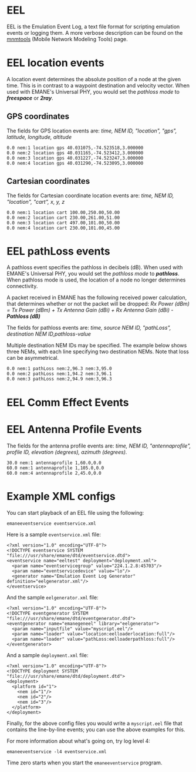 # EEL #

EEL is the Emulation Event Log, a text file format for scripting emulation events or logging them. A more verbose description can be found on the [mnmtools](http://pf.itd.nrl.navy.mil/mnmtools/) (Mobile Network Modeling Tools) page.


# EEL location events #
A location event determines the absolute position of a node at the given time. This is in contrast to a waypoint destination and velocity vector. When used with EMANE's Universal PHY, you would set the _pathloss mode_ to _**freespace**_ or _**2ray**_.

## GPS coordinates ##

The fields for GPS location events are: _time, NEM ID, "location", "gps", latitude, longitude, altitude_

```
0.0 nem:1 location gps 40.031075,-74.523518,3.000000
0.0 nem:2 location gps 40.031165,-74.523412,3.000000
0.0 nem:3 location gps 40.031227,-74.523247,3.000000
0.0 nem:4 location gps 40.031290,-74.523095,3.000000
```

## Cartesian coordinates ##

The fields for Cartesian coordinate location events are: _time, NEM ID, "location", "cart", x, y, z_

```
0.0 nem:1 location cart 100.00,250.00,50.00
0.0 nem:2 location cart 230.00,261.00,51.00
0.0 nem:3 location cart 497.00,101.00,50.00
0.0 nem:4 location cart 230.00,101.00,45.00
```



# EEL pathLoss events #
A pathloss event specifies the pathloss in decibels (dB).
When used with EMANE's Universal PHY, you would set the _pathloss mode_ to _**pathloss**_. When pathloss mode is used, the location of a node no longer determines connectivity.

A packet received in EMANE has the following received power calculation, that determines whether or not the packet will be dropped:
_Rx Power (dBm) = Tx Power (dBm) + Tx Antenna Gain (dBi) + Rx Antenna Gain (dBi) - **Pathloss (dB)**_

The fields for pathloss events are: _time, source NEM ID, "pathLoss", destination NEM ID,pathloss-value_

Multiple destination NEM IDs may be specified. The example below shows three NEMs, with each line specifying two destination NEMs. Note that loss can be asymmetrical.

```
0.0 nem:1 pathLoss nem:2,96.3 nem:3,95.0
0.0 nem:2 pathLoss nem:1,94.2 nem:3,96.1
0.0 nem:3 pathLoss nem:2,94.9 nem:3,96.3
```

# EEL Comm Effect Events #

# EEL Antenna Profile Events #

The fields for the antenna profile events are: _time, NEM ID, "antennaprofile", profile ID, elevation (degrees), azimuth (degrees)._

```
30.0 nem:1 antennaprofile 1,60.0,0.0
60.0 nem:1 antennaprofile 1,105.0,0.0
60.0 nem:4 antennaprofile 2,45.0,0.0
```

# Example XML configs #
You can start playback of an EEL file using the following:
```
emaneeventservice eventservice.xml
```

Here is a sample `eventservice.xml` file:
```
<?xml version="1.0" encoding="UTF-8"?>
<!DOCTYPE eventservice SYSTEM "file:///usr/share/emane/dtd/eventservice.dtd">
<eventservice name="eeltest" deployment="deployment.xml">
  <param name="eventservicegroup" value="224.1.2.8:45703"/>
  <param name="eventservicedevice" value="lo"/>
  <generator name="Emulation Event Log Generator" definition="eelgenerator.xml"/>
</eventservice>
```

And the sample `eelgenerator.xml` file:
```
<?xml version="1.0" encoding="UTF-8"?>
<!DOCTYPE eventgenerator SYSTEM "file:///usr/share/emane/dtd/eventgenerator.dtd">
<eventgenerator name="emanegeneel" library="eelgenerator">
  <param name="inputfile" value="myscript.eel"/>
  <param name="loader" value="location:eelloaderlocation:full"/>
  <param name="loader" value="pathLoss:eelloaderpathloss:full"/>
</eventgenerator>
```

And a sample `deployment.xml` file:
```
<?xml version="1.0" encoding="UTF-8"?>
<!DOCTYPE deployment SYSTEM "file:///usr/share/emane/dtd/deployment.dtd">
<deployment>
  <platform id="1">
    <nem id="1"/>
    <nem id="2"/>
    <nem id="3"/>
  </platform>
</deployment>
```

Finally, for the above config files you would write a `myscript.eel` file that contains the line-by-line events; you can use the above examples for this.

For more information about what's going on, try log level 4:
```
emaneeventservice -l4 eventservice.xml
```

Time zero starts when you start the `emaneeventservice` program.